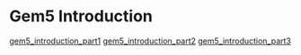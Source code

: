# Gem5 Introduction

[gem5_introduction_part1](docs/simulator/gem5_part1.html)
[gem5_introduction_part2](docs/simulator/gem5_part2.html)
[gem5_introduction_part3](docs/simulator/gem5_part3.html)
